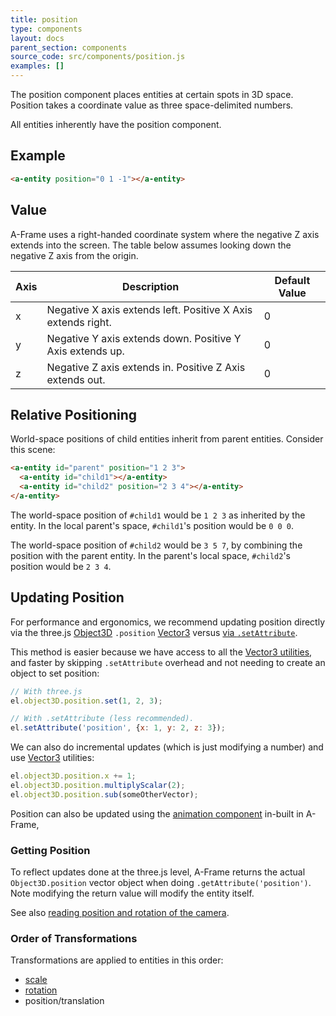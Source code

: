 ```yaml
---
title: position
type: components
layout: docs
parent_section: components
source_code: src/components/position.js
examples: []
---
```


The position component places entities at certain spots in 3D space. Position
takes a coordinate value as three space-delimited numbers.

All entities inherently have the position component.

## Example

```html
<a-entity position="0 1 -1"></a-entity>
```

## Value

A-Frame uses a right-handed coordinate system where the negative Z axis extends into the screen. The table below assumes looking down the negative Z axis from the origin.

| Axis | Description                                                  | Default Value |
|------|--------------------------------------------------------------|---------------|
| x    | Negative X axis extends left. Positive X Axis extends right. | 0             |
| y    | Negative Y axis extends down. Positive Y Axis extends up.    | 0             |
| z    | Negative Z axis extends in. Positive Z Axis extends out.     | 0             |

## Relative Positioning

World-space positions of child entities inherit from parent entities. Consider this scene:

```html
<a-entity id="parent" position="1 2 3">
  <a-entity id="child1"></a-entity>
  <a-entity id="child2" position="2 3 4"></a-entity>
</a-entity>
```

The world-space position of `#child1` would be `1 2 3` as inherited by the
entity. In the local parent's space, `#child1`'s position would be `0 0 0`.

The world-space position of `#child2` would be `3 5 7`, by combining the
position with the parent entity. In the parent's local space, `#child2`'s
position would be `2 3 4`.

## Updating Position

[object3d]: https://threejs.org/docs/#api/core/Object3D
[update]: ../introduction/javascript-events-dom-apis.md#updating-a-component-with-setattribute
[vector]: https://threejs.org/docs/index.html#api/math/Vector3

For performance and ergonomics, we recommend updating position directly via the
three.js [Object3D][object3d] `.position` [Vector3][vector] versus [via
`.setAttribute`][update]. 

This method is easier because we have access to all the [Vector3
utilities][vector], and faster by skipping `.setAttribute` overhead and not
needing to create an object to set position:

```js
// With three.js
el.object3D.position.set(1, 2, 3);

// With .setAttribute (less recommended).
el.setAttribute('position', {x: 1, y: 2, z: 3});
```

We can also do incremental updates (which is just modifying a number) and use
[Vector3][vector] utilities:

```js
el.object3D.position.x += 1;
el.object3D.position.multiplyScalar(2);
el.object3D.position.sub(someOtherVector);
```

Position can also be updated using the [animation component](animation.md) in-built in A-Frame,

### Getting Position

To reflect updates done at the three.js level, A-Frame returns the actual
`Object3D.position` vector object when doing `.getAttribute('position')`.  Note
modifying the return value will modify the entity itself.

See also [reading position and rotation of the camera](./camera.md#reading-position-or-rotation-of-the-camera).

### Order of Transformations

Transformations are applied to entities in this order:

* [scale](scale.md)
* [rotation](rotation.md)
* position/translation
